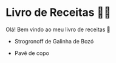 # Livro de Receitas :man_cook:	

Olá! Bem vindo ao meu livro de receitas :cookie:

* Strogronoff de Galinha de Bozó

* Pavê de copo

  

  

